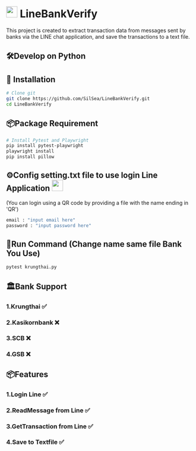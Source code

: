 # <img src="https://upload.wikimedia.org/wikipedia/commons/thumb/4/41/LINE_logo.svg/2048px-LINE_logo.svg.png" width="30px" height="auto" /> LineBankVerify

This project is created to extract transaction data from messages sent by banks via the LINE chat application, and save the transactions to a text file.

## 🛠️Develop on Python

## 🚀 Installation
```bash
# Clone git
git clone https://github.com/SilSea/LineBankVerify.git
cd LineBankVerify

```

## 📦Package Requirement
```bash
# Install Pytest and Playwright
pip install pytest-playwright
playwright install
pip install pillow
```

## ⚙️Config setting.txt file to use login Line Application <img src="https://upload.wikimedia.org/wikipedia/commons/thumb/4/41/LINE_logo.svg/2048px-LINE_logo.svg.png" width="30px" height="auto" />

(You can login using a QR code by providing a file with the name ending in 'QR')

```bash
email : "input email here"
password : "input password here"
```

## 🚀Run Command (Change name same file Bank You Use)
```bash
pytest krungthai.py
```

## 🏛️Bank Support

### 1.Krungthai ✅

### 2.Kasikornbank ❌

### 3.SCB ❌

### 4.GSB ❌

## 📦Features

### 1.Login Line ✅

### 2.ReadMessage from Line ✅

### 3.GetTransaction from Line ✅

### 4.Save to Textfile ✅
